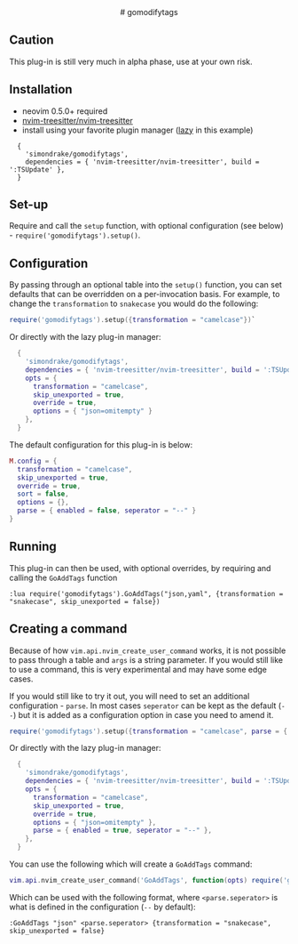 <div align="center">
# gomodifytags
</div>

## Caution
This plug-in is still very much in alpha phase, use at your own risk.

## Installation
* neovim 0.5.0+ required
* [nvim-treesitter/nvim-treesitter](https://github.com/nvim-treesitter/nvim-treesitter)
* install using your favorite plugin manager ([lazy](https://github.com/folke/lazy.nvim) in this example)

```vim
  {
    'simondrake/gomodifytags',
    dependencies = { 'nvim-treesitter/nvim-treesitter', build = ':TSUpdate' },
  }
```
## Set-up

Require and call the `setup` function, with optional configuration (see below) - `require('gomodifytags').setup()`.

## Configuration

By passing through an optional table into the `setup()` function, you can set defaults that can be overridden on a per-invocation basis. For example, to change the `transformation` to `snakecase` you would do the following:

```lua
require('gomodifytags').setup({transformation = "camelcase"})`
```

Or directly with the lazy plug-in manager:

```lua
  {
    'simondrake/gomodifytags',
    dependencies = { 'nvim-treesitter/nvim-treesitter', build = ':TSUpdate' },
    opts = {
      transformation = "camelcase",
      skip_unexported = true,
      override = true,
      options = { "json=omitempty" }
    },
  }
```

The default configuration for this plug-in is below:

```lua
M.config = {
  transformation = "camelcase",
  skip_unexported = true,
  override = true,
  sort = false,
  options = {},
  parse = { enabled = false, seperator = "--" }
}
```

## Running

This plug-in can then be used, with optional overrides, by requiring and calling the `GoAddTags` function

```vim
:lua require('gomodifytags').GoAddTags("json,yaml", {transformation = "snakecase", skip_unexported = false})
```

## Creating a command

Because of how `vim.api.nvim_create_user_command` works, it is not possible to pass through a table and `args` is a string parameter. If you would still like to use a command, this is very experimental and may have some edge cases.

If you would still like to try it out, you will need to set an additional configuration - `parse`. In most cases `seperator` can be kept as the default (`--`) but it is added as a configuration option in case you need to amend it.

```lua
require('gomodifytags').setup({transformation = "camelcase", parse = { enabled = true, seperator = "--" }})`
```

Or directly with the lazy plug-in manager:

```lua
  {
    'simondrake/gomodifytags',
    dependencies = { 'nvim-treesitter/nvim-treesitter', build = ':TSUpdate' },
    opts = {
      transformation = "camelcase",
      skip_unexported = true,
      override = true,
      options = { "json=omitempty" },
      parse = { enabled = true, seperator = "--" },
    },
  }
```

You can use the following which will create a `GoAddTags` command:

```lua
vim.api.nvim_create_user_command('GoAddTags', function(opts) require('gomodifytags').GoAddTags(opts.fargs[1], opts.args) end, { nargs = "+" })
```

Which can be used with the following format, where `<parse.seperator>` is what is defined in the configuration (`--` by default):

```vim
:GoAddTags "json" <parse.seperator> {transformation = "snakecase", skip_unexported = false}
```
